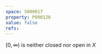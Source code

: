 ```yaml
---
space: S000017
property: P000126
value: false
refs:
---
```


$[0, \infty)$ is neither closed nor open in $X$
